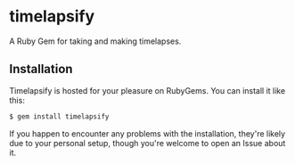 # timelapsify

A Ruby Gem for taking and making timelapses.

## Installation

Timelapsify is hosted for your pleasure on RubyGems.  You can install it like
this:

```sh
$ gem install timelapsify
```

If you happen to encounter any problems with the installation, they're likely
due to your personal setup, though you're welcome to open an Issue about it.
